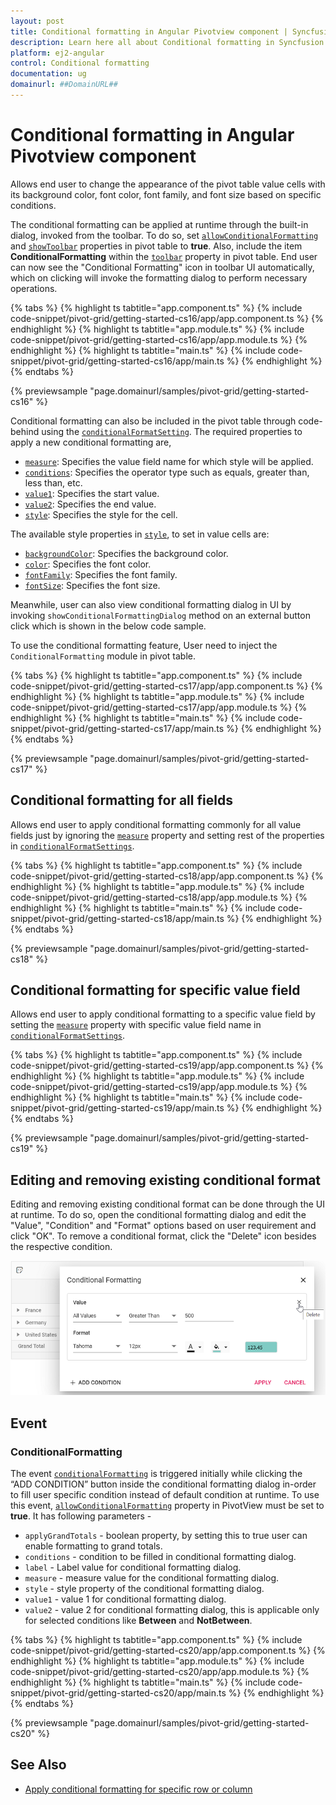 ```yaml
---
layout: post
title: Conditional formatting in Angular Pivotview component | Syncfusion
description: Learn here all about Conditional formatting in Syncfusion Angular Pivotview component of Syncfusion Essential JS 2 and more.
platform: ej2-angular
control: Conditional formatting 
documentation: ug
domainurl: ##DomainURL##
---
```


# Conditional formatting in Angular Pivotview component

Allows end user to change the appearance of the pivot table value cells with its background color, font color, font family, and font size based on specific conditions.

The conditional formatting can be applied at runtime through the built-in dialog, invoked from the toolbar. To do so, set [`allowConditionalFormatting`](https://ej2.syncfusion.com/angular/documentation/api/pivotview#allowconditionalformatting) and [`showToolbar`](https://ej2.syncfusion.com/angular/documentation/api/pivotview#showtoolbar) properties in pivot table to **true**. Also, include the item **ConditionalFormatting** within the [`toolbar`](https://ej2.syncfusion.com/angular/documentation/api/pivotview#toolbar) property in pivot table. End user can now see the "Conditional Formatting" icon in toolbar UI automatically, which on clicking will invoke the formatting dialog to perform necessary operations.

{% tabs %}
{% highlight ts tabtitle="app.component.ts" %}
{% include code-snippet/pivot-grid/getting-started-cs16/app/app.component.ts %}
{% endhighlight %}
{% highlight ts tabtitle="app.module.ts" %}
{% include code-snippet/pivot-grid/getting-started-cs16/app/app.module.ts %}
{% endhighlight %}
{% highlight ts tabtitle="main.ts" %}
{% include code-snippet/pivot-grid/getting-started-cs16/app/main.ts %}
{% endhighlight %}
{% endtabs %}
  
{% previewsample "page.domainurl/samples/pivot-grid/getting-started-cs16" %}

Conditional formatting can also be included in the pivot table through code-behind using the [`conditionalFormatSetting`](https://ej2.syncfusion.com/angular/documentation/api/pivotview/conditionalFormatSettings/). The required properties to apply a new conditional formatting are,

* [`measure`](https://ej2.syncfusion.com/angular/documentation/api/pivotview/conditionalFormatSettings/#measure): Specifies the value field name for which style will be applied.
* [`conditions`](https://ej2.syncfusion.com/angular/documentation/api/pivotview/conditionalFormatSettings/#conditions): Specifies the operator type such as equals, greater than, less than, etc.
* [`value1`](https://ej2.syncfusion.com/angular/documentation/api/pivotview/conditionalFormatSettings/#value1): Specifies the start value.
* [`value2`](https://ej2.syncfusion.com/angular/documentation/api/pivotview/conditionalFormatSettings/#value2): Specifies the end value.
* [`style`](https://ej2.syncfusion.com/angular/documentation/api/pivotview/conditionalFormatSettings/#style): Specifies the style for the cell.

The available style properties in [`style`](https://ej2.syncfusion.com/angular/documentation/api/pivotview/style/), to set in value cells are:

* [`backgroundColor`](https://ej2.syncfusion.com/angular/documentation/api/pivotview/style/#backgroundcolor): Specifies the background color.
* [`color`](https://ej2.syncfusion.com/angular/documentation/api/pivotview/style/#color): Specifies the font color.
* [`fontFamily`](https://ej2.syncfusion.com/angular/documentation/api/pivotview/style/#fontfamily): Specifies the font family.
* [`fontSize`](https://ej2.syncfusion.com/angular/documentation/api/pivotview/style/#fontsize): Specifies the font size.

Meanwhile, user can also view conditional formatting dialog in UI by invoking `showConditionalFormattingDialog` method on an external button click which is shown in the below code sample.

To use the conditional formatting feature, User need to inject the `ConditionalFormatting` module in pivot table.

{% tabs %}
{% highlight ts tabtitle="app.component.ts" %}
{% include code-snippet/pivot-grid/getting-started-cs17/app/app.component.ts %}
{% endhighlight %}
{% highlight ts tabtitle="app.module.ts" %}
{% include code-snippet/pivot-grid/getting-started-cs17/app/app.module.ts %}
{% endhighlight %}
{% highlight ts tabtitle="main.ts" %}
{% include code-snippet/pivot-grid/getting-started-cs17/app/main.ts %}
{% endhighlight %}
{% endtabs %}
  
{% previewsample "page.domainurl/samples/pivot-grid/getting-started-cs17" %}

## Conditional formatting for all fields

Allows end user to apply conditional formatting commonly for all value fields just by ignoring the [`measure`](https://ej2.syncfusion.com/angular/documentation/api/pivotview/conditionalFormatSettings/#measure) property and setting rest of the properties in [`conditionalFormatSettings`](https://ej2.syncfusion.com/angular/documentation/api/pivotview/conditionalFormatSettings/).

{% tabs %}
{% highlight ts tabtitle="app.component.ts" %}
{% include code-snippet/pivot-grid/getting-started-cs18/app/app.component.ts %}
{% endhighlight %}
{% highlight ts tabtitle="app.module.ts" %}
{% include code-snippet/pivot-grid/getting-started-cs18/app/app.module.ts %}
{% endhighlight %}
{% highlight ts tabtitle="main.ts" %}
{% include code-snippet/pivot-grid/getting-started-cs18/app/main.ts %}
{% endhighlight %}
{% endtabs %}
  
{% previewsample "page.domainurl/samples/pivot-grid/getting-started-cs18" %}

## Conditional formatting for specific value field

Allows end user to apply conditional formatting to a specific value field by setting the [`measure`](https://ej2.syncfusion.com/angular/documentation/api/pivotview/conditionalFormatSettings/#measure) property with specific value field name in [`conditionalFormatSettings`](https://ej2.syncfusion.com/angular/documentation/api/pivotview/conditionalFormatSettings/#measure).

{% tabs %}
{% highlight ts tabtitle="app.component.ts" %}
{% include code-snippet/pivot-grid/getting-started-cs19/app/app.component.ts %}
{% endhighlight %}
{% highlight ts tabtitle="app.module.ts" %}
{% include code-snippet/pivot-grid/getting-started-cs19/app/app.module.ts %}
{% endhighlight %}
{% highlight ts tabtitle="main.ts" %}
{% include code-snippet/pivot-grid/getting-started-cs19/app/main.ts %}
{% endhighlight %}
{% endtabs %}
  
{% previewsample "page.domainurl/samples/pivot-grid/getting-started-cs19" %}

## Editing and removing existing conditional format

Editing and removing existing conditional format can be done through the UI at runtime. To do so, open the conditional formatting dialog and edit the "Value", "Condition" and "Format" options based on user requirement and click "OK". To remove a conditional format, click the "Delete" icon besides the respective condition.  

![output](images/cformatting_remove.png)

## Event

### ConditionalFormatting

The event [`conditionalFormatting`](https://ej2.syncfusion.com/angular/documentation/api/pivotview#conditionalformatting) is triggered initially while clicking the “ADD CONDITION” button inside the conditional formatting dialog in-order to fill user specific condition instead of default condition at runtime. To use this event, [`allowConditionalFormatting`](https://ej2.syncfusion.com/angular/documentation/api/pivotview#allowconditionalformatting) property in PivotView must be set to **true**. It has following parameters -

* `applyGrandTotals` - boolean property, by setting this to true user can enable formatting to grand totals.
* `conditions` - condition to be filled in conditional formatting dialog.
* `label` - Label value for conditional formatting dialog.
* `measure` - measure value for the conditional formatting dialog.
* `style` - style property of the conditional formatting dialog.
* `value1` - value 1 for conditional formatting dialog.
* `value2` - value 2 for conditional formatting dialog, this is applicable only for selected conditions like **Between** and **NotBetween**.

{% tabs %}
{% highlight ts tabtitle="app.component.ts" %}
{% include code-snippet/pivot-grid/getting-started-cs20/app/app.component.ts %}
{% endhighlight %}
{% highlight ts tabtitle="app.module.ts" %}
{% include code-snippet/pivot-grid/getting-started-cs20/app/app.module.ts %}
{% endhighlight %}
{% highlight ts tabtitle="main.ts" %}
{% include code-snippet/pivot-grid/getting-started-cs20/app/main.ts %}
{% endhighlight %}
{% endtabs %}
  
{% previewsample "page.domainurl/samples/pivot-grid/getting-started-cs20" %}

## See Also

* [Apply conditional formatting for specific row or column](./how-to/apply-conditional-formatting-for-specific-row-or-column)
